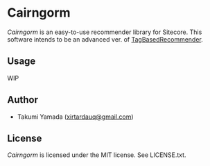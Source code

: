 # Cairngorm
*Cairngorm* is an easy-to-use recommender library for Sitecore.   This software intends to be an advanced ver. of [TagBasedRecommender](https://github.com/xirtardauq/TagBasedRecommender).

## Usage
WIP

## Author
- Takumi Yamada (xirtardauq@gmail.com)

## License
*Cairngorm* is licensed under the MIT license. See LICENSE.txt.
